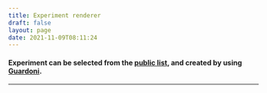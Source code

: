 ```yaml
---
title: Experiment renderer
draft: false
layout: page
date: 2021-11-09T08:11:24
---
```


#### Experiment can be selected from the [public list](/experiments/list), and created by using [Guardoni](/guardoni).

---

<h4 id="error"></h4>
<h4 id="experinfo"></h4>

<!-- 
<div hidden id="protoclone">
  <h3 class="videoName">videoname-filler-replaced-by-js</h3>
  <svg id="svg--" width="960" height="600"></svg>
  <p id="title--"></p>
  <div id="pie--"></div>
</div>
<div id="fuffa"></div>

<style>
  .videoName {
    background-color: #fff6f6;
    font-variant-caps: all-small-caps;
    padding-left: 10px;
  }
  .links line {
    stroke: #999;
    stroke-opacity: 0.6;
  }
  .nodes circle {
    stroke: #fff;
    stroke-width: 1.5px;
  }
</style>
<link href="/css/c3.min.css" rel="stylesheet">

-->

<script type="text/javascript" src="/js/global.js"></script>
<script type="text/javascript" src="/js/experiments.js"></script>

<script type="text/javascript">

async function code(exname) {
  await comparisonRender(exname);
}

const exname = window.location.hash.substr(1);
if(!exname) {
  $("#error").html("<span style='color:red'>Error, not found an experimentId in the URL</span>");
  return;
}

if(!exname.length) {
  $("#error").html(`Experiment name is missing in the request`);
  return false;
}

code(exname);

</script>
